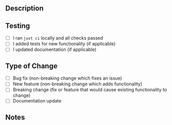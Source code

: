 ## Description

<!-- Briefly describe what this PR changes -->

## Testing

- [ ] I ran `just ci` locally and all checks passed
- [ ] I added tests for new functionality (if applicable)
- [ ] I updated documentation (if applicable)

## Type of Change

- [ ] Bug fix (non-breaking change which fixes an issue)
- [ ] New feature (non-breaking change which adds functionality)
- [ ] Breaking change (fix or feature that would cause existing functionality to change)
- [ ] Documentation update

## Notes

<!-- Any additional context, design decisions, or areas that need review -->
